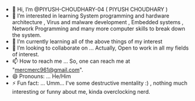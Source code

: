 - 👋 Hi, I’m @PIYUSH-CHOUDHARY-04 ( PIYUSH CHOUDHARY )
- 👀 I’m interested in learning System programming and hardware architecture , Virus and malware development , Embedded systems , Network Programming and many more computer skills to break down the system. 
- 🌱 I’m currently learning all of the above things of my interest
- 💞️ I’m looking to collaborate on ...  Actually, Open to work in all my fields of interest.
- 📫 How to reach me ... So, one can reach me at "mercmerc961@gmail.com".
- 😄 Pronouns: ... He/Him
- ⚡ Fun fact: ... Umm... I've some destructive mentality :)  , nothing much interesting or funny about me, kinda overclocking nerd.

<!---
PIYUSH-CHOUDHARY-04/PIYUSH-CHOUDHARY-04 is a ✨ special ✨ repository because its `README.md` (this file) appears on your GitHub profile.
You can click the Preview link to take a look at your changes.
--->
